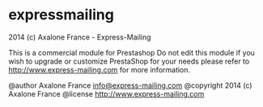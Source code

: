 expressmailing
==============
2014 (c) Axalone France - Express-Mailing

This is a commercial module for Prestashop
Do not edit this module if you wish to upgrade or
customize PrestaShop for your needs please refer to
http://www.express-mailing.com for more information.

@author    Axalone France <info@express-mailing.com>
@copyright 2014 (c) Axalone France
@license   http://www.express-mailing.com